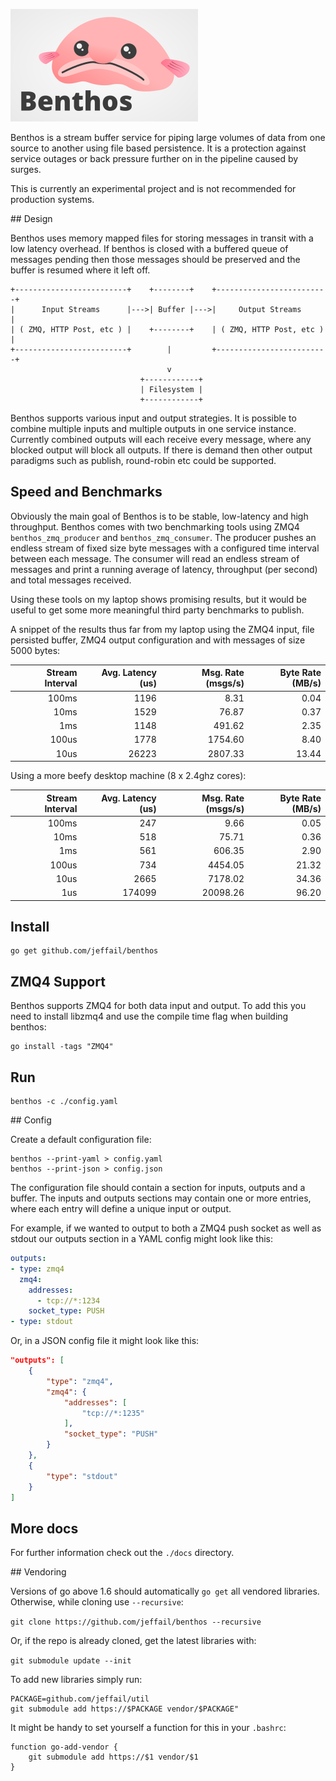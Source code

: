 ![Benthos](icon.png "Benthos")

Benthos is a stream buffer service for piping large volumes of data from one
source to another using file based persistence. It is a protection against
service outages or back pressure further on in the pipeline caused by surges.

This is currently an experimental project and is not recommended for production
systems.

## Design

Benthos uses memory mapped files for storing messages in transit with a low
latency overhead. If benthos is closed with a buffered queue of messages
pending then those messages should be preserved and the buffer is resumed where
it left off.

```
+-------------------------+    +--------+    +-------------------------+
|      Input Streams      |--->| Buffer |--->|     Output Streams      |
| ( ZMQ, HTTP Post, etc ) |    +--------+    | ( ZMQ, HTTP Post, etc ) |
+-------------------------+        |         +-------------------------+
                                   v
                             +------------+
                             | Filesystem |
                             +------------+
```


Benthos supports various input and output strategies. It is possible to combine
multiple inputs and multiple outputs in one service instance. Currently combined
outputs will each receive every message, where any blocked output will block all
outputs. If there is demand then other output paradigms such as publish,
round-robin etc could be supported.

## Speed and Benchmarks

Obviously the main goal of Benthos is to be stable, low-latency and high
throughput. Benthos comes with two benchmarking tools using ZMQ4
`benthos_zmq_producer` and `benthos_zmq_consumer`. The producer pushes an
endless stream of fixed size byte messages with a configured time interval
between each message. The consumer will read an endless stream of messages and
print a running average of latency, throughput (per second) and total messages
received.

Using these tools on my laptop shows promising results, but it would be useful
to get some more meaningful third party benchmarks to publish.

A snippet of the results thus far from my laptop using the ZMQ4 input, file
persisted buffer, ZMQ4 output configuration and with messages of size 5000
bytes:

| Stream Interval | Avg. Latency (us) | Msg. Rate (msgs/s) | Byte Rate (MB/s) |
|----------------:|------------------:|-------------------:|-----------------:|
|           100ms |              1196 |               8.31 |             0.04 |
|            10ms |              1529 |              76.87 |             0.37 |
|             1ms |              1148 |             491.62 |             2.35 |
|           100us |              1778 |            1754.60 |             8.40 |
|            10us |             26223 |            2807.33 |            13.44 |

Using a more beefy desktop machine (8 x 2.4ghz cores):

| Stream Interval | Avg. Latency (us) | Msg. Rate (msgs/s) | Byte Rate (MB/s) |
|----------------:|------------------:|-------------------:|-----------------:|
|           100ms |               247 |               9.66 |             0.05 |
|            10ms |               518 |              75.71 |             0.36 |
|             1ms |               561 |             606.35 |             2.90 |
|           100us |               734 |            4454.05 |            21.32 |
|            10us |              2665 |            7178.02 |            34.36 |
|             1us |            174099 |           20098.26 |            96.20 |

## Install

```shell
go get github.com/jeffail/benthos
```

## ZMQ4 Support

Benthos supports ZMQ4 for both data input and output. To add this you need to
install libzmq4 and use the compile time flag when building benthos:

```shell
go install -tags "ZMQ4"
```

## Run

```shell
benthos -c ./config.yaml
```

## Config

Create a default configuration file:

```shell
benthos --print-yaml > config.yaml
benthos --print-json > config.json
```

The configuration file should contain a section for inputs, outputs and a
buffer. The inputs and outputs sections may contain one or more entries, where
each entry will define a unique input or output.

For example, if we wanted to output to both a ZMQ4 push socket as well as
stdout our outputs section in a YAML config might look like this:

```yaml
outputs:
- type: zmq4
  zmq4:
    addresses:
      - tcp://*:1234
    socket_type: PUSH
- type: stdout
```

Or, in a JSON config file it might look like this:

```json
"outputs": [
	{
		"type": "zmq4",
		"zmq4": {
			"addresses": [
				"tcp://*:1235"
			],
			"socket_type": "PUSH"
		}
	},
	{
		"type": "stdout"
	}
]
```

## More docs

For further information check out the `./docs` directory.

## Vendoring

Versions of go above 1.6 should automatically `go get` all vendored libraries.
Otherwise, while cloning use `--recursive`:

`git clone https://github.com/jeffail/benthos --recursive`

Or, if the repo is already cloned, get the latest libraries with:

`git submodule update --init`

To add new libraries simply run:

```
PACKAGE=github.com/jeffail/util
git submodule add https://$PACKAGE vendor/$PACKAGE"
```

It might be handy to set yourself a function for this in your `.bashrc`:

```
function go-add-vendor {
	git submodule add https://$1 vendor/$1
}
```
